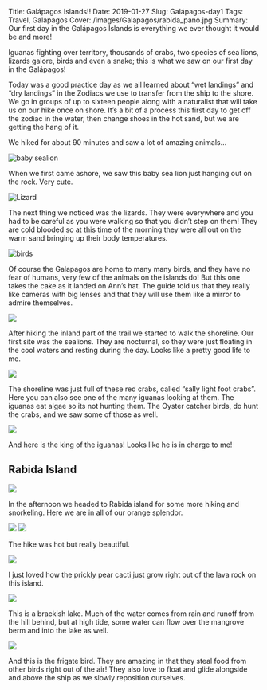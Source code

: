 Title: Galápagos Islands!!
Date: 2019-01-27
Slug: Galápagos-day1
Tags: Travel, Galapagos
Cover: /images/Galapagos/rabida_pano.jpg
Summary: Our first day in the Galápagos Islands is everything we ever thought it would be and more!

Iguanas fighting over territory, thousands of crabs, two species of sea lions, lizards galore, birds and even a snake; this is what we saw on our first day in the Galápagos!

Today was a good practice day as we all learned about “wet landings” and “dry landings” in the Zodiacs we use to transfer from the ship to the shore.  We go in groups of up to sixteen people along with a naturalist that will take us on our hike once on shore.  It’s a bit of a process this first day to get off the zodiac in the water, then change shoes in the hot sand, but we are getting the hang of it.

We hiked for about 90 minutes and saw a lot of amazing animals...

![baby sealion](/images/Galapagos/baby_sealion.jpg)

When we first came ashore, we saw this baby sea lion just hanging out on the rock.  Very cute.

![Lizard](/images/Galapagos/lizard.jpg)

The next thing we noticed was the lizards.  They were everywhere and you had to be careful as you were walking so that you didn’t step on them!  They are cold blooded so at this time of the morning they were all out on the warm sand bringing up their body temperatures.

![birds](/images/Galapagos/fly_catcher.jpg)

Of course the Galapagos are home to many many birds, and they have no fear of humans, very few of the animals on the islands do!  But this one takes the cake as it landed on Ann’s hat.  The guide told us that they really like cameras with big lenses and that they will use them like a mirror to admire themselves.

![](/images/Galapagos/resting_sealions.jpg)

After hiking the inland part of the trail we started to walk the shoreline.  Our first site was the sealions.  They are nocturnal, so they were just floating in the cool waters and resting during the day.  Looks like a pretty good life to me.

![](/images/Galapagos/iguana_crabs.jpg)

The shoreline was just full of these red crabs, called “sally light foot crabs”.  Here you can also see one of the many iguanas looking at them. The iguanas eat algae so its not hunting them.  The Oyster catcher birds, do hunt the crabs, and we saw some of those as well.

![](/images/Galapagos/marine_iguana.jpg)

And here is the king of the iguanas!  Looks like he is in charge to me!

## Rabida Island

![](/images/Galapagos/rabida_island.jpg)

In the afternoon we headed to Rabida island for some more hiking and snorkeling.  Here we are in all of our orange splendor.

![](/images/Galapagos/ann_jane.jpg)
![](/images/Galapagos/brad_jerry.jpg)

The hike was hot but really beautiful.

![](/images/Galapagos/prickly_pear.jpg)

I just loved how the prickly pear cacti just grow right out of the lava rock on this island.

![](/images/Galapagos/brackish_lake.jpg)

This is a brackish lake.  Much of the water comes from rain and runoff from the hill behind, but at high tide, some water can flow over the mangrove berm and into the lake as well.

![](/images/Galapagos/frigate.jpg)

And this is the frigate bird.  They are amazing in that they steal food from other birds right out of the air!  They also love to float and glide alongside and above the ship as we slowly reposition ourselves.




